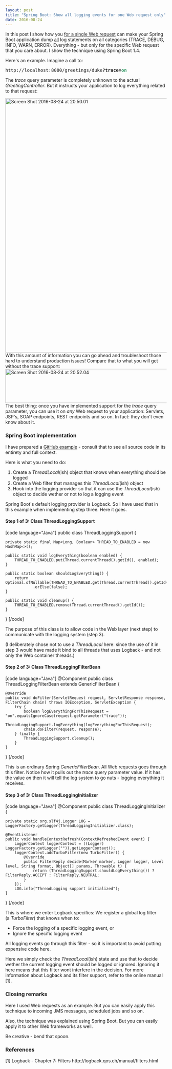```yaml
---
layout: post
title: "Spring Boot: Show all logging events for one Web request only"
date: 2016-08-24
---
```


In this post I show how you <span style="text-decoration:underline;">for a single Web request</span> can make your Spring Boot application dump <span style="text-decoration:underline;">all</span> log statements on all categories (TRACE, DEBUG, INFO, WARN, ERROR). Everything - but only for the specific Web request that you care about. I show the technique using Spring Boot 1.4. 

Here's an example. Imagine a call to:
<pre>http://localhost:8080/greetings/duke<strong>?trace=<span style="color:#339966;">on</span></strong></pre>
The <em>trace</em> query parameter is completely unknown to the actual <em>GreetingController</em>. But it instructs your application to log everything related to that request:

<img class="alignnone size-full wp-image-1521" src="https://moelholm.files.wordpress.com/2016/08/screen-shot-2016-08-24-at-20-50-01.png" alt="Screen Shot 2016-08-24 at 20.50.01" width="2056" height="792" />
With this amount of information you can go ahead and troubleshoot those hard to understand production issues! Compare that to what you will get without the trace support:

<img class="alignnone size-full wp-image-1527" src="https://moelholm.files.wordpress.com/2016/08/screen-shot-2016-08-24-at-20-52-04.png" alt="Screen Shot 2016-08-24 at 20.52.04" width="1708" height="106" />
The best thing: once you have implemented support for the <em>trace</em> query parameter, you can use it on <em>any</em> Web request to your application: Servlets, JSP's, SOAP endpoints, REST endpoints and so on. In fact: they don't even know about it.

<h3>Spring Boot implementation</h3>
I have prepared a <a href="https://github.com/nickymoelholm/smallexamples/tree/master/springboot-logging-threadspecific" target="_blank">GitHub example</a> - consult that to see all source code in its entirety and full context. 

Here is what you need to do:
<ol>
	<li>Create a <em>ThreadLocal</em>(ish) object that knows when everything should be logged</li>
	<li>Create a Web filter that manages this <em>ThreadLocal</em>(ish) object</li>
	<li>Hook into the logging provider so that it can use the <em>ThreadLocal</em>(ish) object to decide wether or not to log a logging event</li>
</ol>
Spring Boot's default logging provider is Logback. So I have used that in this example when implementing step three. Here it goes.
<h4>Step 1 of 3: Class ThreadLoggingSupport</h4>
[code language="Java"]
public class ThreadLoggingSupport {

    private static final Map<Long, Boolean> THREAD_TO_ENABLED = new HashMap<>();

    public static void logEverything(boolean enabled) {
        THREAD_TO_ENABLED.put(Thread.currentThread().getId(), enabled);
    }

    public static boolean shouldLogEverything() {
        return Optional.ofNullable(THREAD_TO_ENABLED.get(Thread.currentThread().getId()))
                .orElse(false);
    }

    public static void cleanup() {
        THREAD_TO_ENABLED.remove(Thread.currentThread().getId());
    }
}
[/code]

The purpose of this class is to allow code in the Web layer (next step) to communicate with the logging system (step 3). 

(I deliberately chose not to use a <em>ThreadLocal</em> here: since the use of it in step 3 would have made it bind to all threads that uses Logback - and not only the Web container threads.)

<h4>Step 2 of 3: Class ThreadLoggingFilterBean</h4>
[code language="Java"]
@Component
public class ThreadLoggingFilterBean extends GenericFilterBean {

    @Override
    public void doFilter(ServletRequest request, ServletResponse response, FilterChain chain) throws IOException, ServletException {
        try {
            boolean logEverythingForThisRequest = "on".equalsIgnoreCase(request.getParameter("trace"));
            ThreadLoggingSupport.logEverything(logEverythingForThisRequest);
            chain.doFilter(request, response);
        } finally {
            ThreadLoggingSupport.cleanup();
        }
    }

}
[/code]

This is an ordinary Spring <em>GenericFilterBean</em>. All Web requests goes through this filter. Notice how it pulls out the <em>trace</em> query parameter value. If it has the value <em>on</em> then it will tell the log system to go nuts - logging everything it receives.
<h4>Step 3 of 3: Class ThreadLoggingInitializer</h4>
[code language="Java"]
@Component
public class ThreadLoggingInitializer {

    private static org.slf4j.Logger LOG = LoggerFactory.getLogger(ThreadLoggingInitializer.class);

    @EventListener
    public void handleContextRefresh(ContextRefreshedEvent event) {
        LoggerContext loggerContext = ((Logger) LoggerFactory.getLogger("")).getLoggerContext();
        loggerContext.addTurboFilter(new TurboFilter() {
            @Override
            public FilterReply decide(Marker marker, Logger logger, Level level, String format, Object[] params, Throwable t) {
                return (ThreadLoggingSupport.shouldLogEverything()) ? FilterReply.ACCEPT : FilterReply.NEUTRAL;
            }
        });
        LOG.info("ThreadLogging support initialized");
    }
}
[/code]

This is where we enter Logback specifics: We register a global log filter (a <em>TurboFilter</em>) that knows when to:
<ul>
	<li>Force the logging of a specific logging event, or</li>
	<li>Ignore the specific logging event</li>
</ul>
All logging events go through this filter - so it is important to avoid putting expensive code here.

Here we simply check the <em>ThreadLocal</em>(ish) state and use that to decide wether the current logging event should be logged or ignored. Ignoring it here means that this filter wont interfere in the decision. For more information about Logback and its filter support, refer to the online manual [1].
<h3>Closing remarks</h3>
Here I used Web requests as an example. But you can easily apply this technique to incoming JMS messages, scheduled jobs and so on.

Also, the technique was explained using Spring Boot. But you can easily apply it to other Web frameworks as well.

Be creative - bend that spoon.
<h3>References</h3>
[1] Logback - Chapter 7: Filters
http://logback.qos.ch/manual/filters.html